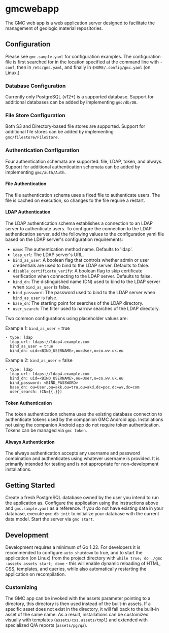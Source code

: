 # gmcwebapp
The GMC web app is a web application server designed to facilitate the
management of geologic material repositories.

## Configuration
Please see `gmc.sample.yaml` for configuration examples. The configuration
file is first searched for in the location specified at the command line
with `-conf`, then in `/etc/gmc.yaml`, and finally in `$HOME/.config/gmc.yaml`
(on Linux.)

### Database Configuration
Currently only PostgreSQL (v12+) is a supported database. Support for
additional databases can be added by implementing `gmc/db/DB`.

### File Store Configuration
Both S3 and Directory-based file stores are supported. Support for additional
file stores can be added by implementing `gmc/filestore/FileStore`.

### Authentication Configuration
Four authentication schemata are supported: file, LDAP, token, and always.
Support for additional authentication schemata can be added by implementing
`gmc/auth/Auth`.

#### File Authentication
The file authentication schema uses a fixed file to authenticate users. The
file is cached on execution, so changes to the file require a restart.

#### LDAP Authentication
The LDAP authentication schema establishes a connection to an LDAP server
to authenticate users.  To configure the connection to the LDAP authentication
server, add the following values to the configuration yaml file based on the
LDAP server's configuration requirements:

* `name`: The authentication method name. Defaults to 'ldap'.
* `ldap_url`: The LDAP server's URL.
* `bind_as_user`: A boolean flag that controls whether admin or user credentials
  are used to bind to the LDAP server.  Defaults to false.
* `disable_certificate_verify`: A boolean flag to skip certificate verification
  when connecting to the LDAP server.  Defaults to false.
* `bind_dn`: The distinguished name (DN) used to bind to the LDAP server when
  `bind_as_user` is false.
* `bind_password`: The password used to bind to the LDAP server when `bind_as_user`
  is false.
* `base_dn`: The starting point for searches of the LDAP directory.
* `user_search`: The filter used to narrow searches of the LDAP directory.

Two common configurations using placeholder values are:

Example 1: `bind_as_user` = true
```
- type: ldap
  ldap_url: ldaps://ldap4.example.com
  bind_as_user = true
  bind_dn: uid=<BIND_USERNAME>,ou=User,o=co.wv.uk.eu
```

Example 2: `bind_as_user` = false
```
- type: ldap
  ldap_url: ldaps://ldap4.example.com
  bind_dn: uid=<BIND_USERNAME>,ou=User,o=co.wv.uk.eu
  bind_password: <BIND_PASSWORD>
  base_dn: ou=User,ou=akk,ou=tru,ou=akd,dc=poc,dc=wv,dc=com
  user_search: (CN={{.}})
```

#### Token Authentication
The token authentication schema uses the existing database connection to
authenticate tokens used by the companion GMC Android app. Installations
not using the companion Android app do not require token authentication.
Tokens can be managed via `gmc token`.

#### Always Authentication
The always authentication accepts any username and password combination and
authenticates using whatever username is provided. It is primarily intended
for testing and is not appropriate for non-development installations.

## Getting Started
Create a fresh PostgreSQL database owned by the user you intend to run the
application as. Configure the application using the instructions above and
`gmc.sample.yaml` as a reference. If you do not have existing data in your
database, execute `gmc db init` to initialize your database with the current
data model. Start the server via `gmc start`.

## Development
Development requires a minimum of Go 1.22. For developers it
is recommended to configure `auto_shutdown` to true, and to start the
application (on Linux) from the project directory with
`while true; do ./gmc -assets assets start; done` - this will enable
dynamic reloading of HTML, CSS, templates, and queries, while also
automatically restarting the application on recompilation.

### Customizing
The GMC app can be invoked with the assets parameter pointing to a directory,
this directory is then used instead of the built-in assets. If a specific
asset does not exist in the directory, it will fall back to the built-in
asset of the same name. As a result, installations can be customized
visually with templates (`assets/css`, `assets/tmpl`) and extended with
specialized Q/A reports (`assets/pg/qa`).
